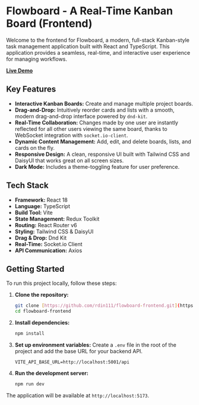# Flowboard - A Real-Time Kanban Board (Frontend)

Welcome to the frontend for Flowboard, a modern, full-stack Kanban-style task management application built with React and TypeScript. This application provides a seamless, real-time, and interactive user experience for managing workflows.

**[Live Demo](https://www.flowboard.me/)**

## Key Features

- **Interactive Kanban Boards:** Create and manage multiple project boards.
- **Drag-and-Drop:** Intuitively reorder cards and lists with a smooth, modern drag-and-drop interface powered by `dnd-kit`.
- **Real-Time Collaboration:** Changes made by one user are instantly reflected for all other users viewing the same board, thanks to WebSocket integration with `socket.io-client`.
- **Dynamic Content Management:** Add, edit, and delete boards, lists, and cards on the fly.
- **Responsive Design:** A clean, responsive UI built with Tailwind CSS and DaisyUI that works great on all screen sizes.
- **Dark Mode:** Includes a theme-toggling feature for user preference.

## Tech Stack

- **Framework:** React 18
- **Language:** TypeScript
- **Build Tool:** Vite
- **State Management:** Redux Toolkit
- **Routing:** React Router v6
- **Styling:** Tailwind CSS & DaisyUI
- **Drag & Drop:** Dnd Kit
- **Real-Time:** Socket.io Client
- **API Communication:** Axios

## Getting Started

To run this project locally, follow these steps:

1.  **Clone the repository:**
    ```bash
    git clone [https://github.com/rdin111/flowboard-frontend.git](https://github.com/rdin111/flowboard-frontend.git)
    cd flowboard-frontend
    ```

2.  **Install dependencies:**
    ```bash
    npm install
    ```

3.  **Set up environment variables:**
    Create a `.env` file in the root of the project and add the base URL for your backend API.
    ```env
    VITE_API_BASE_URL=http://localhost:5001/api
    ```

4.  **Run the development server:**
    ```bash
    npm run dev
    ```

The application will be available at `http://localhost:5173`.
